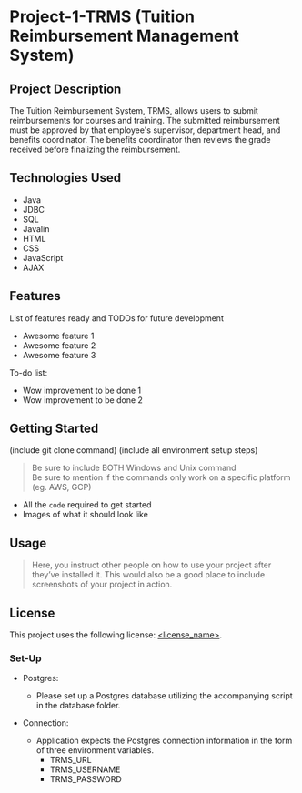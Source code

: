# Project-1-TRMS (Tuition Reimbursement Management System)

## Project Description

The Tuition Reimbursement System, TRMS, allows users to submit reimbursements for courses and training. The submitted reimbursement must be approved by that employee's supervisor, department head, and benefits coordinator. The benefits coordinator then reviews the grade received before finalizing the reimbursement.

## Technologies Used

- Java
- JDBC
- SQL
- Javalin
- HTML
- CSS
- JavaScript
- AJAX

## Features

List of features ready and TODOs for future development
* Awesome feature 1
* Awesome feature 2
* Awesome feature 3

To-do list:
* Wow improvement to be done 1
* Wow improvement to be done 2


## Getting Started
   
(include git clone command)
(include all environment setup steps)

> Be sure to include BOTH Windows and Unix command  
> Be sure to mention if the commands only work on a specific platform (eg. AWS, GCP)

- All the `code` required to get started
- Images of what it should look like

## Usage

> Here, you instruct other people on how to use your project after they’ve installed it. This would also be a good place to include screenshots of your project in action.

## License

This project uses the following license: [<license_name>](<link>).

### Set-Up

- Postgres:
  - Please set up a Postgres database utilizing the accompanying script in the database folder.

- Connection:
  - Application expects the Postgres connection information in the form of three environment variables.
    - TRMS_URL
    - TRMS_USERNAME
    - TRMS_PASSWORD
